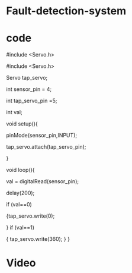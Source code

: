 # Fault-detection-system
# code
#include <Servo.h>

#include <Servo.h>

Servo tap_servo;

int sensor_pin = 4; 

int tap_servo_pin =5;

int val;

void setup(){

  pinMode(sensor_pin,INPUT);
  
  tap_servo.attach(tap_servo_pin);
  
}

void loop(){

  val = digitalRead(sensor_pin);
  
  delay(200);
  
  if (val==0)
  
  {tap_servo.write(0);
  
  }
  if (val==1)
  
  {
  tap_servo.write(360);
    }
}
# Video

